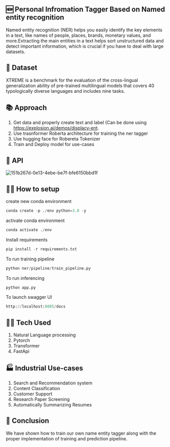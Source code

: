 ## 🆕 Personal Infromation Tagger Based on Named entity recognition
Named entity recognition (NER) helps you easily identify the key elements in a text, like names of people, places, brands, monetary values, and more.Extracting the main entities in a text helps sort unstructured data and detect important information, which is crucial if you have to deal with large datasets.

## 💽 Dataset 
XTREME is a benchmark for the evaluation of the cross-lingual generalization ability of pre-trained multilingual models that covers 40 typologically diverse languages and includes nine tasks.

## 📚 Approach 
1. Get data and properly create text and label (Can be done using https://explosion.ai/demos/displacy-ent.
2. Use trasnformer Roberta architecture for training the ner tagger
3. Use hugging face for Robereta Tokenizer
4. Train and Deploy model for use-cases

## 🚀 API 
![151b267d-0e13-4ebe-be7f-bfe6150bbd1f](https://user-images.githubusercontent.com/40850370/187381206-ec3aa7fa-02e7-4587-8719-7392c15d46ef.jpg)
## 🧑‍💻 How to setup
create new conda environment 
```python
conda create -p ./env python=3.8 -y
```
activate conda environment
```python
conda activate ./env
```
Install requirements
```python
pip install -r requirements.txt
```
To run training pipeline
```python
python ner/pipeline/train_pipeline.py
```
To run inferencing
```python
python app.py
```

To launch swagger UI
```python
http://localhost:8085/docs
```
## 🧑‍💻 Tech Used
1. Natural Language processing
2. Pytorch 
3. Transformer 
4. FastApi 

## 🏭 Industrial Use-cases 
1. Search and Recommendation system 
2. Content Classification 
3. Customer Support 
4. Research Paper Screening 
5. Automatically Summarizing Resumes 


## 👋 Conclusion 
We have shown how to train our own name entity tagger along with the proper implementation of training and prediction pipeline.
